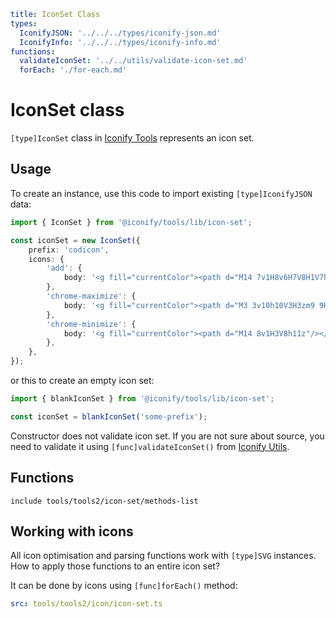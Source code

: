 ```yaml
title: IconSet Class
types:
  IconifyJSON: '../../../types/iconify-json.md'
  IconifyInfo: '../../../types/iconify-info.md'
functions:
  validateIconSet: '../../utils/validate-icon-set.md'
  forEach: './for-each.md'
```

# IconSet class

`[type]IconSet` class in [Iconify Tools](../index.md) represents an icon set.

## Usage

To create an instance, use this code to import existing `[type]IconifyJSON` data:

```ts
import { IconSet } from '@iconify/tools/lib/icon-set';

const iconSet = new IconSet({
	prefix: 'codicon',
	icons: {
		'add': {
			body: '<g fill="currentColor"><path d="M14 7v1H8v6H7V8H1V7h6V1h1v6h6z"/></g>',
		},
		'chrome-maximize': {
			body: '<g fill="currentColor"><path d="M3 3v10h10V3H3zm9 9H4V4h8v8z"/></g>',
		},
		'chrome-minimize': {
			body: '<g fill="currentColor"><path d="M14 8v1H3V8h11z"/></g>',
		},
	},
});
```

or this to create an empty icon set:

```ts
import { blankIconSet } from '@iconify/tools/lib/icon-set';

const iconSet = blankIconSet('some-prefix');
```

Constructor does not validate icon set. If you are not sure about source, you need to validate it using `[func]validateIconSet()` from [Iconify Utils](../../utils/index.md).

## Functions

`include tools/tools2/icon-set/methods-list`

## Working with icons

All icon optimisation and parsing functions work with `[type]SVG` instances. How to apply those functions to an entire icon set?

It can be done by icons using `[func]forEach()` method:

```yaml
src: tools/tools2/icon/icon-set.ts
```
